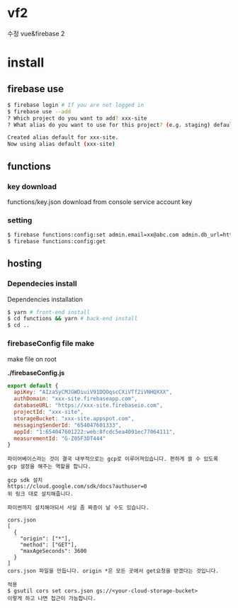 # vf2
수정
vue&firebase 2

# install

## firebase use

```bash
$ firebase login # If you are not logged in
$ firebase use --add
? Which project do you want to add? xxx-site
? What alias do you want to use for this project? (e.g. staging) default

Created alias default for xxx-site.
Now using alias default (xxx-site)
```

## functions

### key download

functions/key.json download from console service account key

### setting

```bash
$ firebase functions:config:set admin.email=xx@abc.com admin.db_url=https://xxx-site.firebaseio.com
$ firebase functions:config:get
```

## hosting

### Dependecies install

Dependencies installation

```bash
$ yarn # front-end install
$ cd functions && yarn # back-end install
$ cd ..
```

### firebaseConfig file make

make file on root

**./firebaseConfig.js**  
```javascript
export default {
  apiKey: "AIzaSyCMJGWDiuiV91DQOqscCXiVTf2iVNHQXXX",
  authDomain: "xxx-site.firebaseapp.com",
  databaseURL: "https://xxx-site.firebaseio.com",
  projectId: "xxx-site",
  storageBucket: "xxx-site.appspot.com",
  messagingSenderId: "654047601333",
  appId: "1:654047601222:web:8fcdc5ea4091ec77064111",
  measurementId: "G-Z05F3DT444"
}
```


```
파이어베이스라는 것이 결국 내부적으로는 gcp로 이루어져있습니다. 편하게 쓸 수 있도록 gcp 설정을 해주는 역할을 합니다.

gcp sdk 설치
https://cloud.google.com/sdk/docs?authuser=0
위 링크 대로 설치해줍니다.

파이썬까지 설치해야되서 사실 좀 짜증이 날 수도 있습니다.

cors.json
[
  {
    "origin": ["*"],
    "method": ["GET"],
    "maxAgeSeconds": 3600
  }
]
cors.json 파일을 만듭니다. origin *은 모든 곳에서 get요청을 받겠다는 것입니다.

적용
$ gsutil cors set cors.json gs://<your-cloud-storage-bucket>
이렇게 하고 나면 접근이 가능합니다.

```